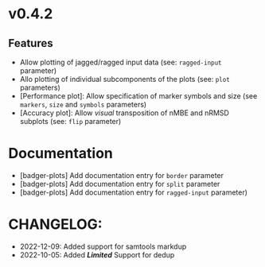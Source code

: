 # v0.4.2
## Features
- Allow plotting of jagged/ragged input data (see: `ragged-input` parameter)
- Allo plotting of individual subcomponents of the plots (see: `plot` parameters)
- [Performance plot]: Allow specification of marker symbols and size (see `markers`, `size` and `symbols` parameters)
- [Accuracy plot]: Allow *visual* transposition of nMBE and nRMSD subplots (see: `flip` parameter)
# Documentation
- [badger-plots] Add documentation entry for `border` parameter
- [badger-plots] Add documentation entry for `split` parameter
- [badger-plots] Add documentation entry for `ragged-input` parameter)
# CHANGELOG:
 - 2022-12-09: Added support for samtools markdup
 - 2022-10-05: Added ***Limited*** Support for dedup 

